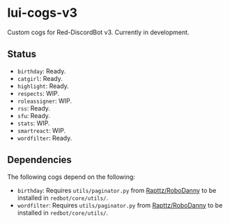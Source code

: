 # lui-cogs-v3
Custom cogs for Red-DiscordBot v3.  Currently in development.

## Status
- `birthday`: Ready.
- `catgirl`: Ready.
- `highlight`: Ready.
- `respects`: WIP.
- `roleassigner`: WIP.
- `rss`: Ready.
- `sfu`: Ready.
- `stats`: WIP.
- `smartreact`: WIP.
- `wordfilter`: Ready.

## Dependencies
The following cogs depend on the following:
- `birthday`: Requires `utils/paginator.py` from [Rapttz/RoboDanny](
https://github.com/Rapptz/RoboDanny) to be installed in `redbot/core/utils/`.
- `wordfilter`: Requires `utils/paginator.py` from [Rapttz/RoboDanny](
https://github.com/Rapptz/RoboDanny) to be installed in `redbot/core/utils/`.
